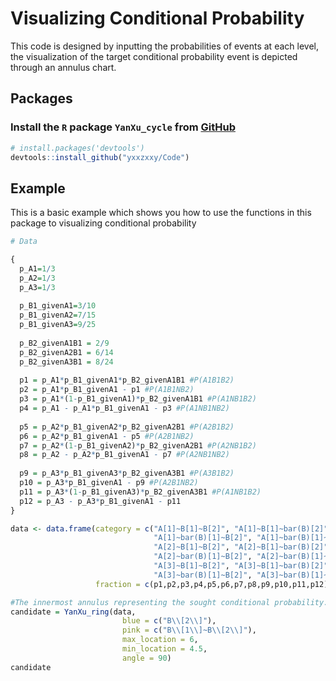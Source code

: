 # Visualizing Conditional Probability

This code is designed by inputting the probabilities of events at each level, the visualization of the target conditional probability event is depicted through an annulus chart.

## Packages
### Install the `R` package `YanXu_cycle` from [GitHub](https://github.com/yxxzxxy/YZYBOX)
```R
# install.packages('devtools')
devtools::install_github("yxxzxxy/Code")
```

## Example
This is a basic example which shows you how to use the functions in this package to visualizing conditional probability

```R
# Data 

{
  p_A1=1/3
  p_A2=1/3
  p_A3=1/3
  
  p_B1_givenA1=3/10
  p_B1_givenA2=7/15
  p_B1_givenA3=9/25 
  
  p_B2_givenA1B1 = 2/9
  p_B2_givenA2B1 = 6/14
  p_B2_givenA3B1 = 8/24
  
  p1 = p_A1*p_B1_givenA1*p_B2_givenA1B1 #P(A1B1B2)
  p2 = p_A1*p_B1_givenA1 - p1 #P(A1B1NB2)
  p3 = p_A1*(1-p_B1_givenA1)*p_B2_givenA1B1 #P(A1NB1B2)
  p4 = p_A1 - p_A1*p_B1_givenA1 - p3 #P(A1NB1NB2)
  
  p5 = p_A2*p_B1_givenA2*p_B2_givenA2B1 #P(A2B1B2)
  p6 = p_A2*p_B1_givenA1 - p5 #P(A2B1NB2)
  p7 = p_A2*(1-p_B1_givenA2)*p_B2_givenA2B1 #P(A2NB1B2)
  p8 = p_A2 - p_A2*p_B1_givenA1 - p7 #P(A2NB1NB2)
  
  p9 = p_A3*p_B1_givenA3*p_B2_givenA3B1 #P(A3B1B2)
  p10 = p_A3*p_B1_givenA1 - p9 #P(A2B1NB2)
  p11 = p_A3*(1-p_B1_givenA3)*p_B2_givenA3B1 #P(A1NB1B2)
  p12 = p_A3 - p_A3*p_B1_givenA1 - p11
}

data <- data.frame(category = c("A[1]~B[1]~B[2]", "A[1]~B[1]~bar(B)[2]",
                                "A[1]~bar(B)[1]~B[2]", "A[1]~bar(B)[1]~bar(B)[2]",
                                "A[2]~B[1]~B[2]", "A[2]~B[1]~bar(B)[2]",
                                "A[2]~bar(B)[1]~B[2]", "A[2]~bar(B)[1]~bar(B)[2]",
                                "A[3]~B[1]~B[2]", "A[3]~B[1]~bar(B)[2]",
                                "A[3]~bar(B)[1]~B[2]", "A[3]~bar(B)[1]~bar(B)[2]"),
                   fraction = c(p1,p2,p3,p4,p5,p6,p7,p8,p9,p10,p11,p12))

#The innermost annulus representing the sought conditional probability.
candidate = YanXu_ring(data, 
                         blue = c("B\\[2\\]"), 
                         pink = c("B\\[1\\]~B\\[2\\]"),
                         max_location = 6, 
                         min_location = 4.5,
                         angle = 90)
candidate


```
